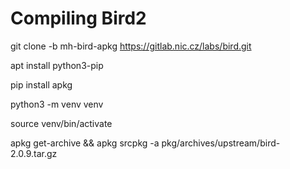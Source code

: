 # Compiling Bird2

git clone -b mh-bird-apkg https://gitlab.nic.cz/labs/bird.git

apt install python3-pip 

pip install apkg

python3 -m venv venv

source venv/bin/activate

apkg get-archive && apkg srcpkg -a pkg/archives/upstream/bird-2.0.9.tar.gz